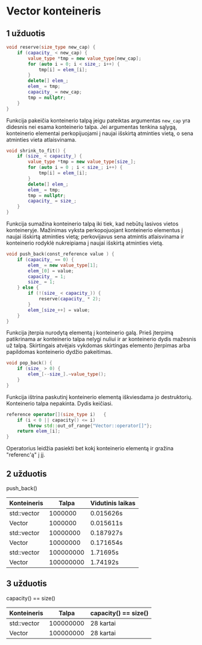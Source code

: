 # Vector konteineris

## 1 užduotis

```c++
void reserve(size_type new_cap) {
    if (capacity_ < new_cap) {
        value_type *tmp = new value_type[new_cap];
        for (auto i = 0; i < size_; i++) {
            tmp[i] = elem_[i];
        }
        delete[] elem_;
        elem_ = tmp;
        capacity_ = new_cap;
        tmp = nullptr;
    }
}
```
Funkcija pakeičia konteinerio talpą jeigu pateiktas argumentas `new_cap` yra didesnis nei esama konteinerio talpa. Jei argumentas tenkina sąlygą, konteinerio elementai perkopijuojami į naujai išskirtą atminties vietą, o sena atminties vieta atlaisvinama.


```c++
void shrink_to_fit() {
    if (size_ < capacity_) {
        value_type *tmp = new value_type[size_];
        for (auto i = 0 ; i < size_; i++) {
            tmp[i] = elem_[i];
        }
        delete[] elem_;
        elem_ = tmp;
        tmp = nullptr;
        capacity_ = size_;
    }
}
```

Funkcija sumažina konteinerio talpą iki tiek, kad nebūtų lasivos vietos konteineryje. Mažinimas vyksta perkopojuojant konteinerio elementus į naujai išskirtą atminties vietą; perkovijavus sena atmintis atlaisvinama ir konteinerio rodyklė nukreipiama į naujai išskirtą atminties vietą.

```c++
void push_back(const_reference value ) {
    if (capacity_ == 0) {
        elem_ = new value_type[1];
        elem_[0] = value;
        capacity_ = 1;
        size_ = 1;
    } else {
        if (!(size_ < capacity_)) {
            reserve(capacity_ * 2);
        }
        elem_[size_++] = value;
    }
}
```

Funkcija įterpia nurodytą elementą į konteinerio galą. Prieš įterpimą patikrinama ar konteinerio talpa nelygi nuliui ir ar konteinerio dydis mažesnis už talpą. Skirtingais atvėjais vykdomas skirtingas elemento įterpimas arba papildomas konteinerio dydžio pakeitimas.

```c++
void pop_back() {
    if (size_ > 0) {
        elem_[--size_].~value_type();
    }
}
```
Funkcija ištrina paskutinį konteinerio elementą iškviesdama jo destruktorių. Konteinerio talpa nepakinta. Dydis keičiasi.

```c++
reference operator[](size_type i)	{
    if (i < 0 || capacity() <= i)
        throw std::out_of_range{"Vector::operator[]"};
    return elem_[i];
}
```
Operatorius leidžia pasiekti bet kokį konteinerio elementą ir gražina "referenc'ą" į jį.

## 2 užduotis
push_back()

| Konteineris | Talpa     | Vidutinis laikas |
| ----------- | --------- | ---------------- |
| std::vector | 1000000   | 0.015626s        |
| Vector      | 1000000   | 0.015611s        |
| std::vector | 10000000  | 0.187927s        |
| Vector      | 10000000  | 0.171654s        |
| std::vector | 100000000 | 1.71695s         |
| Vector      | 100000000 | 1.74192s         |


## 3 užduotis
capacity() == size()

| Konteineris | Talpa     | capacity() == size() |
| ----------- | --------- | -------------------- |
| std::vector | 100000000 | 28 kartai            |
| Vector      | 100000000 | 28 kartai            |
